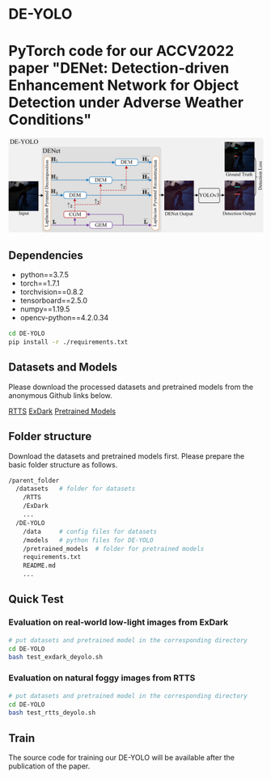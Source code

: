 # DE-YOLO
# PyTorch code for our ACCV2022 paper "DENet: Detection-driven Enhancement Network for Object Detection under Adverse Weather Conditions"

![image](figs/DE-YOLO.jpg)

## Dependencies
* python==3.7.5
* torch==1.7.1
* torchvision==0.8.2
* tensorboard==2.5.0
* numpy==1.19.5
* opencv-python==4.2.0.34
  
```bash
cd DE-YOLO 
pip install -r ./requirements.txt
```

## Datasets and Models
Please download the processed datasets and pretrained models from the anonymous Github links below.

[RTTS](https://github.com/NIvykk/research_demo/releases/download/V1.0/RTTS.zip) 
[ExDark](https://github.com/NIvykk/research_demo/releases/download/V1.0/ExDark.zip)
[Pretrained Models](https://github.com/NIvykk/research_demo/releases/download/V1.0/pretrained_models.zip)

## Folder structure
Download the datasets and pretrained models first. Please prepare the basic folder structure as follows.

```bash
/parent_folder
  /datasets   # folder for datasets 
    /RTTS
    /ExDark
    ...
  /DE-YOLO
    /data     # config files for datasets
    /models   # python files for DE-YOLO
    /pretrained_models  # folder for pretrained models
    requirements.txt
    README.md
    ...
```

## Quick Test
### Evaluation on real-world low-light images from ExDark 
```bash  
# put datasets and pretrained model in the corresponding directory 
cd DE-YOLO 
bash test_exdark_deyolo.sh
```

### Evaluation on natural foggy images from RTTS
```bash  
# put datasets and pretrained model in the corresponding directory
cd DE-YOLO 
bash test_rtts_deyolo.sh
```

## Train

The source code for training our DE-YOLO will be available after the publication of the paper.


